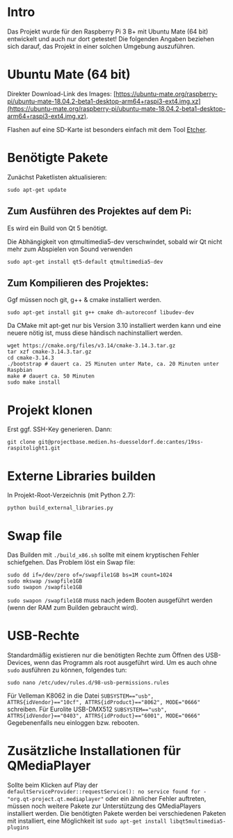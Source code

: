 # Intro
Das Projekt wurde für den Raspberry Pi 3 B+ mit Ubuntu Mate (64 bit) entwickelt und auch nur dort getestet! Die folgenden Angaben beziehen sich darauf, das Projekt in einer solchen Umgebung auszuführen.

# Ubuntu Mate (64 bit)
Direkter Download-Link des Images: [https://ubuntu-mate.org/raspberry-pi/ubuntu-mate-18.04.2-beta1-desktop-arm64+raspi3-ext4.img.xz](https://ubuntu-mate.org/raspberry-pi/ubuntu-mate-18.04.2-beta1-desktop-arm64+raspi3-ext4.img.xz).

Flashen auf eine SD-Karte ist besonders einfach mit dem Tool [Etcher](https://www.balena.io/etcher/).

# Benötigte Pakete

Zunächst Paketlisten aktualisieren:
```shell
sudo apt-get update
```

## Zum Ausführen des Projektes auf dem Pi:
Es wird ein Build von Qt 5 benötigt.

Die Abhängigkeit von qtmultimedia5-dev verschwindet, sobald wir Qt nicht mehr zum Abspielen von Sound verwenden

```shell
sudo apt-get install qt5-default qtmultimedia5-dev
```

## Zum Kompilieren des Projektes:
Ggf müssen noch git, g++ & cmake installiert werden.
```shell
sudo apt-get install git g++ cmake dh-autoreconf libudev-dev
```
Da CMake mit apt-get nur bis Version 3.10 installiert werden kann und eine neuere nötig ist, muss diese händisch nachinstalliert werden.
```shell
wget https://cmake.org/files/v3.14/cmake-3.14.3.tar.gz
tar xzf cmake-3.14.3.tar.gz
cd cmake-3.14.3
./bootstrap # dauert ca. 25 Minuten unter Mate, ca. 20 Minuten unter Raspbian
make # dauert ca. 50 Minuten
sudo make install
```

# Projekt klonen
Erst ggf. SSH-Key generieren. Dann:
```shell
git clone git@projectbase.medien.hs-duesseldorf.de:cantes/19ss-raspitolight1.git
```

# Externe Libraries builden
In Projekt-Root-Verzeichnis (mit Python 2.7):
```shell
python build_external_libraries.py
```

# Swap file
Das Builden mit ```./build_x86.sh``` sollte mit einem kryptischen Fehler schiefgehen. Das Problem löst ein Swap file:
```shell
sudo dd if=/dev/zero of=/swapfile1GB bs=1M count=1024
sudo mkswap /swapfile1GB
sudo swapon /swapfile1GB
```

```sudo swapon /swapfile1GB``` muss nach jedem Booten ausgeführt werden (wenn der RAM zum Builden gebraucht wird).

# USB-Rechte
Standardmäßig existieren nur die benötigten Rechte zum Öffnen des USB-Devices, wenn das Programm als root ausgeführt wird. Um es auch ohne ```sudo``` ausführen zu können, folgendes tun:
```shell
sudo nano /etc/udev/rules.d/98-usb-permissions.rules
```
Für Velleman K8062 in die Datei ```SUBSYSTEM=="usb", ATTRS{idVendor}=="10cf", ATTRS{idProduct}=="8062", MODE="0666"``` schreiben. Für Eurolite USB-DMX512 ```SUBSYSTEM=="usb", ATTRS{idVendor}=="0403", ATTRS{idProduct}=="6001", MODE="0666"```
Gegebenenfalls neu einloggen bzw. rebooten.

# Zusätzliche Installationen für QMediaPlayer
Sollte beim Klicken auf Play der 
```defaultServiceProvider::requestService(): no service found for - "org.qt-project.qt.mediaplayer"```
oder ein ähnlicher Fehler auftreten, müssen noch weitere Pakete zur Unterstützung des QMediaPlayers installiert werden. Die benötigten Pakete werden bei verschiedenen Paketen mit installiert, eine Möglichkeit ist
```sudo apt-get install libqt5multimedia5-plugins```